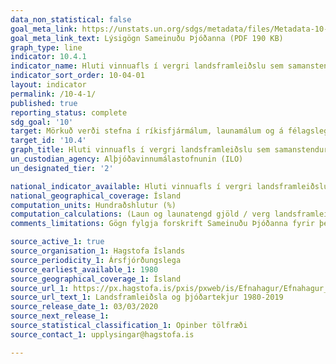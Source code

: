 ```yaml
---
data_non_statistical: false
goal_meta_link: https://unstats.un.org/sdgs/metadata/files/Metadata-10-04-01.pdf
goal_meta_link_text: Lýsigögn Sameinuðu Þjóðanna (PDF 190 KB)
graph_type: line
indicator: 10.4.1
indicator_name: Hluti vinnuafls í vergri landsframleiðslu sem samanstendur af launum og millifærslum frá félagslega kerfinu.
indicator_sort_order: 10-04-01
layout: indicator
permalink: /10-4-1/
published: true
reporting_status: complete
sdg_goal: '10'
target: Mörkuð verði stefna í ríkisfjármálum, launamálum og á félagslegu sviði með það fyrir augum að auka jafnrétti stig af stigi. 
target_id: '10.4'
graph_title: Hluti vinnuafls í vergri landsframleiðslu sem samanstendur af launum og millifærslum frá félagslega kerfinu.
un_custodian_agency: Alþjóðavinnumálastofnunin (ILO)
un_designated_tier: '2'

national_indicator_available: Hluti vinnuafls í vergri landsframleiðslu sem samanstendur af launum og millifærslum frá félagslega kerfinu.
national_geographical_coverage: Ísland
computation_units: Hundraðshlutur (%)
computation_calculations: (Laun og launatengd gjöld / verg landsframleiðslar ) * 100
comments_limitations: Gögn fylgja forskrift Sameinuðu Þjóðanna fyrir þennan mælikvarða. Þessi mælikvarði var fundinn í samstarfi við sérfræðinga í málefninu.

source_active_1: true
source_organisation_1: Hagstofa Íslands
source_periodicity_1: Ársfjórðungslega
source_earliest_available_1: 1980
source_geographical_coverage_1: Ísland
source_url_1: https://px.hagstofa.is/pxis/pxweb/is/Efnahagur/Efnahagur__thjodhagsreikningar__landsframl__1_landsframleidsla/THJ01102.px
source_url_text_1: Landsframleiðsla og þjóðartekjur 1980-2019
source_release_date_1: 03/03/2020
source_next_release_1: 
source_statistical_classification_1: Opinber tölfræði
source_contact_1: upplysingar@hagstofa.is

---
```

